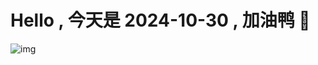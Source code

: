 
# Hello , 今天是 2024-10-30 , 加油鸭 🤭

![img](https://v1.jinrishici.com/all.svg?font-size=18&spacing=4)


